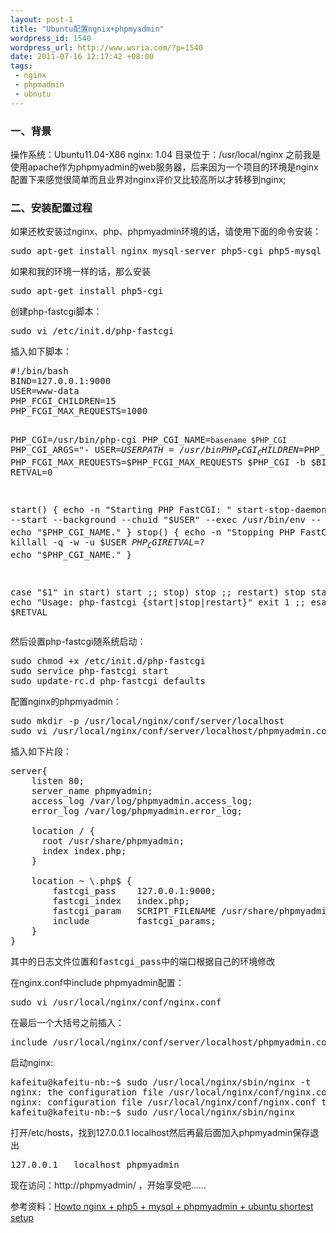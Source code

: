```yaml
--- 
layout: post-1
title: "Ubuntu配置ngnix+phpmyadmin"
wordpress_id: 1540
wordpress_url: http://www.wsria.com/?p=1540
date: 2011-07-16 12:17:42 +08:00
tags: 
 - nginx
 - phpmadmin
 - ubnutu
---
```

<h3>一、背景</h3>
操作系统：Ubuntu11.04-X86
nginx: 1.04 目录位于：/usr/local/nginx
之前我是使用apache作为phpmyadmin的web服务器，后来因为一个项目的环境是nginx配置下来感觉很简单而且业界对nginx评价又比较高所以才转移到nginx;
<h3>二、安装配置过程</h3>
如果还枚安装过nginx、php、phpmyadmin环境的话，请使用下面的命令安装：
<pre>
sudo apt-get install nginx mysql-server php5-cgi php5-mysql phpmyadmin
</pre>
如果和我的环境一样的话，那么安装 
<pre>
sudo apt-get install php5-cgi
</pre>
创建php-fastcgi脚本：
<pre>
sudo vi /etc/init.d/php-fastcgi
</pre>
插入如下脚本：
<!--more-->
<pre>
#!/bin/bash
BIND=127.0.0.1:9000
USER=www-data
PHP_FCGI_CHILDREN=15
PHP_FCGI_MAX_REQUESTS=1000

PHP_CGI=/usr/bin/php-cgi
PHP_CGI_NAME=`basename $PHP_CGI`
PHP_CGI_ARGS="- USER=$USER PATH=/usr/bin PHP_FCGI_CHILDREN=$PHP_FCGI_CHILDREN PHP_FCGI_MAX_REQUESTS=$PHP_FCGI_MAX_REQUESTS $PHP_CGI -b $BIND"
RETVAL=0

start() {
      echo -n "Starting PHP FastCGI: "
      start-stop-daemon --quiet --start --background --chuid "$USER" --exec /usr/bin/env -- $PHP_CGI_ARGS
      RETVAL=$?
      echo "$PHP_CGI_NAME."
}
stop() {
      echo -n "Stopping PHP FastCGI: "
      killall -q -w -u $USER $PHP_CGI
      RETVAL=$?
      echo "$PHP_CGI_NAME."
}

case "$1" in
    start)
      start
  ;;
    stop)
      stop
  ;;
    restart)
      stop
      start
  ;;
    *)
      echo "Usage: php-fastcgi {start|stop|restart}"
      exit 1
  ;;
esac
exit $RETVAL
</pre>
然后设置php-fastcgi随系统启动：
<pre>
sudo chmod +x /etc/init.d/php-fastcgi
sudo service php-fastcgi start
sudo update-rc.d php-fastcgi defaults
</pre>
配置nginx的phpmyadmin：
<pre>
sudo mkdir -p /usr/local/nginx/conf/server/localhost
sudo vi /usr/local/nginx/conf/server/localhost/phpmyadmin.conf
</pre>
插入如下片段：
<pre>
server{
	listen 80;
	server_name phpmyadmin;
	access_log /var/log/phpmyadmin.access_log;
	error_log /var/log/phpmyadmin.error_log;

	location / {
	  root /usr/share/phpmyadmin;
	  index index.php;
	}

	location ~ \.php$ {
	    fastcgi_pass    127.0.0.1:9000;
	    fastcgi_index   index.php;
	    fastcgi_param   SCRIPT_FILENAME /usr/share/phpmyadmin$fastcgi_script_name;
	    include         fastcgi_params;
	}
}
</pre>

<pre>其中的日志文件位置和fastcgi_pass中的端口根据自己的环境修改</pre>
在nginx.conf中include phpmyadmin配置：
<pre>
sudo vi /usr/local/nginx/conf/nginx.conf
</pre>
在最后一个大括号之前插入：
<pre>
include /usr/local/nginx/conf/server/localhost/phpmyadmin.conf;
</pre>
启动nginx:
<pre>
kafeitu@kafeitu-nb:~$ sudo /usr/local/nginx/sbin/nginx -t
nginx: the configuration file /usr/local/nginx/conf/nginx.conf syntax is ok
nginx: configuration file /usr/local/nginx/conf/nginx.conf test is successful
kafeitu@kafeitu-nb:~$ sudo /usr/local/nginx/sbin/nginx
</pre>
打开/etc/hosts，找到127.0.0.1   localhost然后再最后面加入phpmyadmin保存退出
<pre>
127.0.0.1   localhost phpmyadmin
</pre>
现在访问：http://phpmyadmin/ ，开始享受吧……

参考资料：<a href="http://joneslee85.wordpress.com/2010/02/28/howto-nginx-php5-mysql-phpmyadmin-ubuntu-shortest-setup/" target="_blank">Howto nginx + php5 + mysql + phpmyadmin + ubuntu shortest setup</a>
